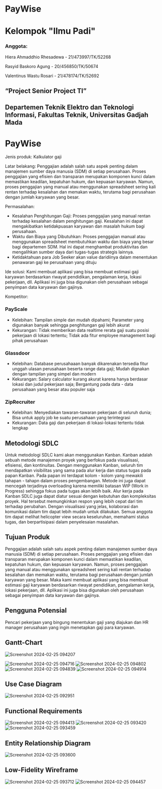 # PayWise

# Kelompok "Ilmu Padi" 
### Anggota:

Hiera Ahmaddhio Rhesadewa - 21/473997/TK/52268

Rasyid Baskoro Agung - 20/456850/TK/50674

Valentinus Wastu Rosari - 21/478174/TK/52692

## “Project Senior Project TI”

## Departemen Teknik Elektro dan Teknologi Informasi, Fakultas Teknik, Universitas Gadjah Mada

# PayWise

Jenis produk: Kalkulator gaji

Latar belakang: Penggajian adalah salah satu aspek penting dalam manajemen sumber daya manusia
(SDM) di setiap perusahaan. Proses penggajian yang efisien dan transparan merupakan
komponen kunci dalam memastikan keadilan, kepatuhan hukum, dan kepuasan
karyawan. Namun, proses penggajian yang manual atau menggunakan spreadsheet
sering kali rentan terhadap kesalahan dan memakan waktu, terutama bagi perusahaan
dengan jumlah karyawan yang besar.

Permasalahan:

- Kesalahan Penghitungan Gaji: Proses penggajian yang manual rentan terhadap
  kesalahan dalam penghitungan gaji. Kesalahan ini dapat mengakibatkan
  ketidakpuasan karyawan dan masalah hukum bagi perusahaan.
- Waktu dan Biaya yang Dibutuhkan: Proses penggajian manual atau menggunakan
  spreadsheet membutuhkan waktu dan biaya yang besar bagi departemen SDM.
  Hal ini dapat menghambat produktivitas dan mengalihkan sumber daya dari
  tugas-tugas strategis lainnya.
- Ketidaktahuan para Job Seeker akan value daridiinya dalam menentukan
  penawaran gaji ke perusahaan yang dituju

Ide solusi: Kami membuat aplikasi yang bisa membuat estimasi gaji karyawan berdasarkan riwayat
pendidikan, pengalaman kerja, lokasi pekerjaan, dll. Aplikasi ini juga bisa digunakan oleh
perusahaan sebagai penyimpan data karyawan dan gajinya.

Kompetitor:

### PayScale

* Kelebihan: Tampilan simple dan mudah dipahami; Parameter yang digunakan banyak
  sehingga penghitungan gaji lebih akurat
* Kekurangan: Tidak memberikan data realtime
  rerata gaji suatu posisi pekerjaan di
  lokasi tertentu; Tidak ada fitur employee
  management bagi pihak perusahaan

### Glassdoor

* Kelebihan: Database perusahaaan banyak
  dikarenakan tersedia fitur unggah
  ulasan perusahaan beserta range data
  gaji; Mudah dignakan dengan tampilan yang
  simpel dan modern
* Kekurangan: Salary calculator kurang akurat
  karena hanya berdasar lokasi dan
  judul pekerjaan saja; Bergantung pada data - data
  perusahaan yang besar atau populer
  saja

### ZipRecruiter

* Kelebihan: Menyediakan tawaran-tawaran
  pekerjaan di seluruh dunia; Bisa untuk apply job ke suatu
  perusahaan yang terintegrasi
* Kekurangan: Data gaji dan pekerjaan di
  lokasi-lokasi tertentu tidak lengkap

## Metodologi SDLC

Untuk metodologi SDLC kami akan menggunakan Kanban. Kanban adalah sebuah metode manajemen proyek yang berfokus pada visualisasi, efisiensi, dan kontinuitas. Dengan menggunakan Kanban, seluruh tim mendapatkan visibilitas yang sama pada alur kerja dan status tugas pada papan Kanban. Pada papan ini terdapat kolom - kolom yang mewakili tahapan - tahapn dalam proses pengembangan. Metode ini juga dapat mencegah terjadinya overloading karena memiliki batasan WIP (Work in Progress) sehingga fokus pada tugas akan lebih baik. Alur kerja pada Kanban SDLC juga dapat diatur sesuai dengan kebutuhan dan kompleksitas proyek. Hal tersebut memungkinkan respon yang lebih cepat dari tim terhadap perubahan. Dengan visualisasi yang jelas, kolaborasi dan komunikasi dalam tim dapat lebih mudah untuk dilakukan. Semua anggota tim dapat melihat helicopter view secara keseluruhan, memahami status tugas, dan berpartisipasi dalam penyelesaian masalahan.

## Tujuan Produk

Penggajian adalah salah satu aspek penting dalam manajemen sumber daya manusia (SDM) di setiap perusahaan. Proses penggajian yang efisien dan transparan merupakan komponen kunci dalam memastikan keadilan, kepatuhan hukum, dan kepuasan karyawan. Namun, proses penggajian yang manual atau menggunakan spreadsheet sering kali rentan terhadap kesalahan dan memakan waktu, terutama bagi perusahaan dengan jumlah karyawan yang besar. Maka kami membuat aplikasi yang bisa membuat estimasi gaji karyawan berdasarkan riwayat pendidikan, pengalaman kerja, lokasi pekerjaan, dll. Aplikasi ini juga bisa digunakan oleh perusahaan sebagai penyimpan data karyawan dan gajinya.

## Pengguna Potensial

Pencari pekerjaan yang bingung menentukan gaji yang diajukan dan HR manager perusahaan yang ingin menetapkan gaji para karyawan.

## Gantt-Chart

![Screenshot 2024-02-25 094207](https://github.com/senprokelompok21/PayWise/assets/92965439/b376241a-2699-4156-b2e6-738b91088d4f)

![Screenshot 2024-02-25 094716](https://github.com/senprokelompok21/PayWise/assets/92965439/924567ad-2c7f-4c34-aaf5-b48d002b8b75)
![Screenshot 2024-02-25 094802](https://github.com/senprokelompok21/PayWise/assets/92965439/53e26b7c-bff5-43ef-b01f-437ae6f44260)
![Screenshot 2024-02-25 094839](https://github.com/senprokelompok21/PayWise/assets/92965439/1171eb0f-7028-48bf-b7cf-759b58e19dea)
![Screenshot 2024-02-25 094914](https://github.com/senprokelompok21/PayWise/assets/92965439/1a13435c-c1cf-47d5-9a20-b03c288d47e1)

## Use Case Diagram

![Screenshot 2024-02-25 092951](https://github.com/senprokelompok21/PayWise/assets/92965439/cf882655-bfa3-40a3-ab38-acf71b347fa4)

## Functional Requirements

![Screenshot 2024-02-25 094413](https://github.com/senprokelompok21/PayWise/assets/92965439/ff5e2b4e-4481-47a8-893f-cd4aca24c5fa)
![Screenshot 2024-02-25 093420](https://github.com/senprokelompok21/PayWise/assets/92965439/30eb68b8-0591-433c-a4e3-1745207e188c)
![Screenshot 2024-02-25 093459](https://github.com/senprokelompok21/PayWise/assets/92965439/cf16983a-e79f-4a67-8ca9-a018b7cc912f)

## Entity Relationship Diagram

![Screenshot 2024-02-25 093600](https://github.com/senprokelompok21/PayWise/assets/92965439/1ec60805-4b08-46f7-8f45-7549ff879905)

## Low-Fidelity Wireframe

![Screenshot 2024-02-25 093712](https://github.com/senprokelompok21/PayWise/assets/92965439/e3bae459-2f00-4021-9e0f-416ca1f19511)
![Screenshot 2024-02-25 094457](https://github.com/senprokelompok21/PayWise/assets/92965439/e47e12b7-1f97-4b46-a17d-4ff93859f60b)
